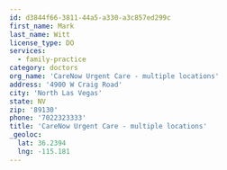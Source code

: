 ```yaml
---
id: d3844f66-3811-44a5-a330-a3c857ed299c
first_name: Mark
last_name: Witt
license_type: DO
services:
  - family-practice
category: doctors
org_name: 'CareNow Urgent Care - multiple locations'
address: '4900 W Craig Road'
city: 'North Las Vegas'
state: NV
zip: '89130'
phone: '7022323333'
title: 'CareNow Urgent Care - multiple locations'
_geoloc:
  lat: 36.2394
  lng: -115.181
---
```


